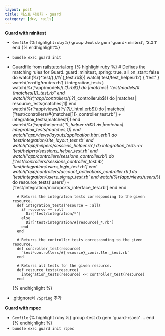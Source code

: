 ```yaml
---
layout: post
title: 테스트 자동화 - guard
category: [dev, rails]
---
```


**Guard with minitest**
- `Gemfile`
    {% highlight ruby%}
    group :test do
      gem 'guard-minitest',     '2.3.1'
    end
    {% endhighlight%}
- `bundle exec guard init`
- Guardfile from [railstutorial.org](https://www.railstutorial.org/book/_single-page#sec-guard)
      {% highlight ruby %}
        # Defines the matching rules for Guard.
        guard :minitest, spring: true, all_on_start: false do
          watch(%r{^test/(.*)/?(.*)_test\.rb$})
          watch('test/test_helper.rb') { 'test' }
          watch('config/routes.rb')    { integration_tests }
          watch(%r{^app/models/(.*?)\.rb$}) do |matches|
            "test/models/#{matches[1]}_test.rb"
          end
          watch(%r{^app/controllers/(.*?)_controller\.rb$}) do |matches|
            resource_tests(matches[1])
          end
          watch(%r{^app/views/([^/]*?)/.*\.html\.erb$}) do |matches|
            ["test/controllers/#{matches[1]}_controller_test.rb"] +
            integration_tests(matches[1])
          end
          watch(%r{^app/helpers/(.*?)_helper\.rb$}) do |matches|
            integration_tests(matches[1])
          end
          watch('app/views/layouts/application.html.erb') do
            'test/integration/site_layout_test.rb'
          end
          watch('app/helpers/sessions_helper.rb') do
            integration_tests << 'test/helpers/sessions_helper_test.rb'
          end
          watch('app/controllers/sessions_controller.rb') do
            ['test/controllers/sessions_controller_test.rb',
             'test/integration/users_login_test.rb']
          end
          watch('app/controllers/account_activations_controller.rb') do
            'test/integration/users_signup_test.rb'
          end
          watch(%r{app/views/users/*}) do
            resource_tests('users') +
            ['test/integration/microposts_interface_test.rb']
          end
        end

        # Returns the integration tests corresponding to the given resource.
        def integration_tests(resource = :all)
          if resource == :all
            Dir["test/integration/*"]
          else
            Dir["test/integration/#{resource}_*.rb"]
          end
        end

        # Returns the controller tests corresponding to the given resource.
        def controller_test(resource)
          "test/controllers/#{resource}_controller_test.rb"
        end

        # Returns all tests for the given resource.
        def resource_tests(resource)
          integration_tests(resource) << controller_test(resource)
        end
    {% endhighlight %}
- .gitignore에 `/Spring` 추가

**Guard with rspec**
- `Gemfile`
    {% highlight ruby %}
      group :test do
        gem 'guard-rspec'
          ...
      end
    {% endhighlight %}
- `bundle exec guard init rspec`

